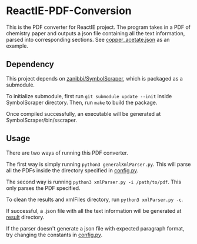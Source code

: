 # ReactIE-PDF-Conversion

This is the PDF converter for ReactIE project. The program takes in a PDF of chemistry paper and outputs a json file containing all the text information, parsed into corresponding sections. See [copper_acetate.json](/Thrust1CheckpointJSON/Copper_Acetate.json) as an example.

## Dependency

This project depends on [zanibbi/SymbolScraper](https://github.com/zanibbi/SymbolScraper), which is packaged as a submodule.

To initialize submodule, first run `git submodule update --init` inside SymbolScraper directory. Then, run `make` to build the package.

Once compiled successfully, an executable will be generated at SymbolScraper/bin/sscraper.

## Usage

There are two ways of running this PDF converter.

The first way is simply running `python3 generalXmlParser.py`. This will parse all the PDFs inside the directory specified in [config.py](/config.py).

The second way is running `python3 xmlParser.py -i /path/to/pdf`. This only parses the PDF specified.

To clean the results and xmlFiles directory, run `python3 xmlParser.py -c`.

If successful, a .json file with all the text information will be generated at [result](/result) directory.

If the parser doesn't generate a json file with expected paragraph format, try changing the constants in [config.py](/config.py).
